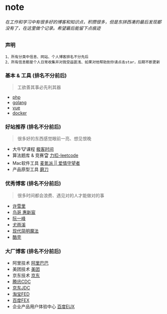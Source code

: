 # note
###### 在工作和学习中有很多好的博客和知识点，积攒很多，但是东拼西凑的最后发现都没有了，在这里做个记录。希望最后能留下点痕迹

### 声明
    1、所有分类中信息、网站、个人博客排名不分先后
    2、所有信息都是个人日常收集并对我受益匪浅、如果对他帮助到你请点击star，后期不断更新

### 基本 & 工具 (排名不分前后)
> 工欲善其事必先利其器

- [php](./php/index.md) 
- [golang](./golang/index.md)
- [vue]()
- [docker](./docker/index.md)

### 好站推荐 (排名不分前后)
> 很多好的东西感觉眼前一亮、想见恨晚

- 大牛🐮课程 [极客时间](https://time.geekbang.org/)
- 算法题库 & 竞赛🏆 [力扣-leetcode](https://leetcode-cn.com/)
- Mac软件工具 [麦氪派 || 爱情守望者](https://www.waitsun.com/)
- 产品原型工具 [磨刀](https://modao.cc/)


### 优秀博客 (排名不分前后)
> 很多时间都会浪费、遇见对的人才能做对的事

- [许雪里](http://www.xuxueli.com/)
- [鸟哥 惠新宸](http://www.laruence.com/)
- [阮一峰](http://www.ruanyifeng.com/home.html)
- [尤雨溪](https://blog.evanyou.me/)
- [现代简明魔法](http://www.nowamagic.net/)
- [酷壳](https://coolshell.cn/)

### 大厂博客 (排名不分前后)

- 阿里技术 [阿里巴巴](https://102.alibaba.com/)
- 美团技术 [美团](https://tech.meituan.com/)
- 京东技术 [京东](http://jdtech.jd.com)
- [腾讯CDC](https://cdc.tencent.com/)
- [京东JDC](http://jdc.jd.com/)
- [淘宝FED](http://taobaofed.org/)
- [百度FEX](http://fex.baidu.com/)
- 企业产品用户体验中心 [百度EUX](http://eux.baidu.com/)